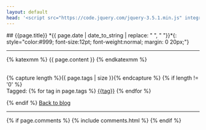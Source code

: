 ```yaml
---
layout: default
head: '<script src="https://code.jquery.com/jquery-3.5.1.min.js" integrity="sha256-9/aliU8dGd2tb6OSsuzixeV4y/faTqgFtohetphbbj0=" crossorigin="anonymous"></script><script src="/assets/js/comments.js"></script><script src="https://www.google.com/recaptcha/api.js" async defer></script><script src="/assets/js/autogrow.js"></script>'
---
```

<div class="post" markdown="1">
## {{page.title}} *{{ page.date | date_to_string | replace: " ", "&nbsp;"}}*{: style="color:#999; font-size:12pt; font-weight:normal; margin: 0 20px;"}

---
{% katexmm %}
{{ page.content }}
{% endkatexmm %}

<br>
{% capture length %}{{ page.tags | size }}{% endcapture %}
{% if length != '0' %}
<div id="tags">
Tagged:
    {% for tag in page.tags %}
    <span class='tag'><a class="post" href="/tag/{{tag}}">{{tag}}</a></span>
    {% endfor %}
</div>
</div>

{% endif %}
[Back to blog](/blog)

---
{% if page.comments %}
  {% include comments.html %}
{% endif %}

<script>
  $('.show-aside').click(function(){
    if ($(this).html() == 'Show') {
      $(this).html('Hide');
      $(this).siblings('.hidden-aside').show(750)
    } else {
      $(this).html('Show');
      $(this).siblings('.hidden-aside').hide(250)
    }
  })
</script>